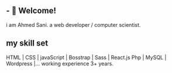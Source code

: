 ## - 👋 Welcome!
 i am Ahmed Sani.
 a web developer / computer scientist.
##  my skill set
 HTML | CSS | javaScript | Bosstrap  | Sass | React.js 
Php | MySQL | Wordpress |...
 working experience 3+ years. 
 
